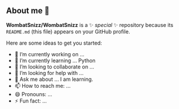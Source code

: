 ## About me  👋

**WombatSnizz/WombatSnizz** is a ✨ _special_ ✨ repository because its `README.md` (this file) appears on your GitHub profile.

Here are some ideas to get you started:

- 🔭 I’m currently working on ... 
- 🌱 I’m currently learning ... Python
- 👯 I’m looking to collaborate on ...
- 🤔 I’m looking for help with ...
- 💬 Ask me about ... I am learning.
- 📫 How to reach me: ...
- 😄 Pronouns: ...
- ⚡ Fun fact: ...

